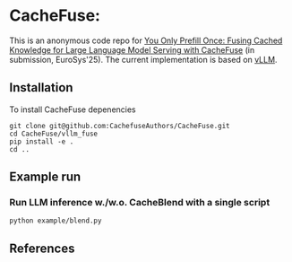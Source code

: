 # CacheFuse: 

This is an anonymous code repo for [You Only Prefill Once: Fusing Cached Knowledge for Large Language Model Serving with CacheFuse]() (in submission, EuroSys'25). The current implementation is based on [vLLM](https://github.com/vllm-project/vllm/tree/main).

## Installation
To install CacheFuse depenencies
```
git clone git@github.com:CachefuseAuthors/CacheFuse.git
cd CacheFuse/vllm_fuse
pip install -e .
cd ..
```


## Example run
### Run LLM inference w./w.o. CacheBlend with a single script
```
python example/blend.py
```
## References
